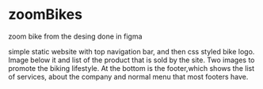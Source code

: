 # zoomBikes
zoom bike from the desing done in figma

simple static website with top navigation bar, and then css styled bike logo. Image below it and list of the product that is sold by the site.  Two images to promote the biking lifestyle. At the bottom is the footer,which shows the list of services, about the company and normal menu that most footers have.
